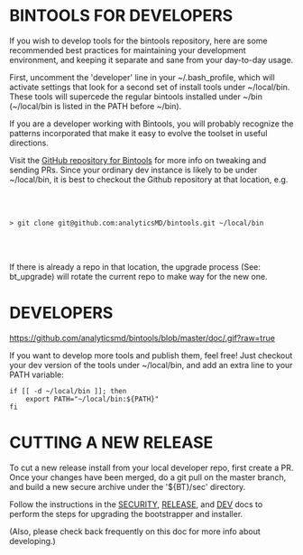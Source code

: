 # BINTOOLS FOR DEVELOPERS

If you wish to develop tools for the bintools repository, here are
some recommended best practices for maintaining your development 
environment, and keeping it separate and sane from your day-to-day
usage. 

First, uncomment the 'developer' line in your ~/.bash_profile, which 
will activate settings that look for a second set of install tools 
under ~/local/bin. These tools will supercede the regular bintools 
installed under ~/bin (~/local/bin is listed in the PATH before ~/bin). 

If you are a developer working with Bintools, you will probably 
recognize the patterns incorporated that make it easy to evolve 
the toolset in useful directions. 

Visit the [GitHub repository for Bintools](https://github.com/analyticsMD/bintools) for more info on tweaking and sending PRs.
Since your ordinary dev instance is likely to be under ~/local/bin, it is 
best to checkout the Github repository at that location, e.g.

&nbsp;  
&nbsp;


```
> git clone git@github.com:analyticsMD/bintools.git ~/local/bin
```

&nbsp;  
&nbsp;


If there is already a repo in that location, the upgrade process
(See: bt_upgrade) will rotate the current repo to make way for the
new one. 


# DEVELOPERS

https://github.com/analyticsmd/bintools/blob/master/doc/.gif?raw=true

If you want to develop more tools and publish them, feel free!
Just checkout your dev version of the tools under ~/local/bin,
and add an extra line to your PATH variable:  

```
if [[ -d ~/local/bin ]]; then
    export PATH="~/local/bin:${PATH}"
fi
```

# CUTTING A NEW RELEASE

To cut a new release install from your local developer repo, first
create a PR.  Once your changes have been merged, do a git pull on 
the master branch, and build a new secure archive under the 
'${BT}/sec' directory.

Follow the instructions in the [SECURITY](sec/SECURITY.md), [RELEASE](sec/RELEASE.md), and [DEV](doc/DEV.md) docs to
perform the steps for upgrading the bootstrapper and installer.

(Also, please check back frequently on this doc for more info about developing.)

